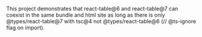 This project demonstrates that react-table@6 and react-table@7 can coexist in the same bundle and html site as long as there is only @types/react-table@7 with tsc@4 not @types/react-table@6 (// @ts-ignore flag on import).